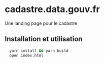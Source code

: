 # cadastre.data.gouv.fr
Une landing page pour le cadastre

## Installation et utilisation

```bash
  yarn install && yarn build
  open index.html
```
